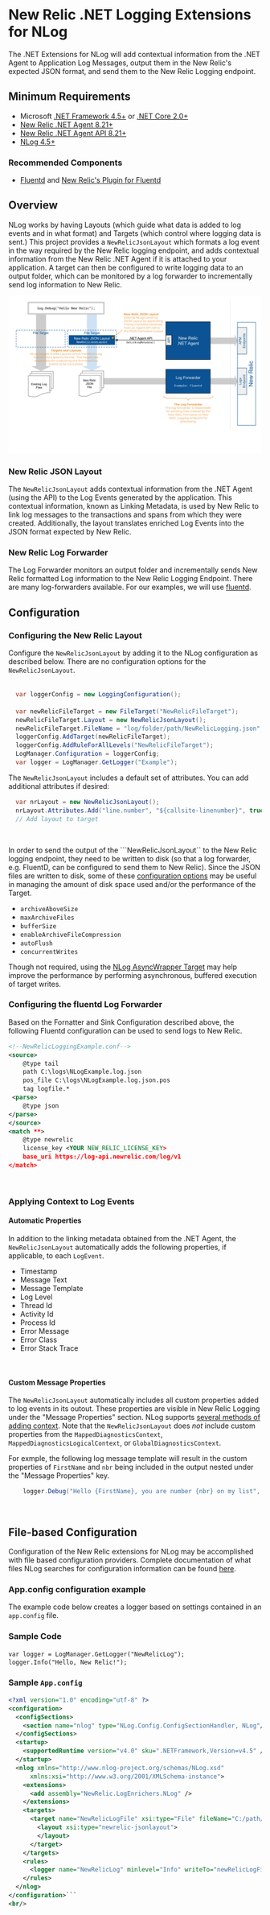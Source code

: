 ﻿# New Relic .NET Logging Extensions for NLog
The .NET Extensions for NLog will add contextual information from the .NET Agent to Application Log Messages, output them in the New Relic's expected JSON format, and send them to the New Relic Logging endpoint.


## Minimum Requirements

* Microsoft <a target="_blank" href="https://dotnet.microsoft.com/download/dotnet-framework">.NET Framework 4.5+</a> or  <a target="_blank" href="https://dotnet.microsoft.com/download/dotnet-core">.NET Core 2.0+</a>
* <a target="_blank" href="https://docs.newrelic.com/docs/release-notes/agent-release-notes/net-release-notes">New Relic .NET Agent 8.21+<a>
* <a target="_blank" href="https://docs.newrelic.com/docs/agents/net-agent/net-agent-api" target="_blank">New Relic .NET Agent API 8.21+</a>
* <a target="_blank" href="https://nlog-project.org/">NLog 4.5+</a>

### Recommended Components
* <a target="_blank" href="https://www.fluentd.org/download">Fluentd</a> and <a target="_blank" href="https://github.com/newrelic/newrelic-fluentd-output">New Relic's Plugin for Fluentd</a> 


## Overview
NLog works by having Layouts (which guide what data is added to log events and in what format) and Targets (which control where logging data is sent.)  This project provides a ```NewRelicJsonLayout``` which formats a log event in the way required by the New Relic logging endpoint, and adds contextual information from the New Relic .NET Agent if it is attached to your application.  A target can then be configured to write logging data to an output folder, which can be monitored by a log forwarder to incrementally send log information to New Relic.

![Architecture Diagram](ArchitectureDiagram.svg)

### New Relic JSON Layout
The ```NewRelicJsonLayout``` adds contextual information from the .NET Agent (using the API) to the Log Events generated by the application.  This contextual information, known as Linking Metadata, is used by New Relic to link log messages to the transactions and spans from which they were created.  Additionally, the layout translates enriched Log Events into the JSON format expected by New Relic.

### New Relic Log Forwarder
The Log Forwarder monitors an output folder and incrementally sends New Relic formatted Log information to the New Relic Logging Endpoint.  There are many log-forwarders available.  For our examples, we will use <a href="https://www.fluentd.org/" target="_blank">fluentd</a>.

## Configuration

### Configuring the New Relic Layout
Configure the ```NewRelicJsonLayout``` by adding it to the NLog configuration as described below.  There are no configuration options for the ```NewRelicJsonLayout```.
```csharp

  var loggerConfig = new LoggingConfiguration();
  
  var newRelicFileTarget = new FileTarget("NewRelicFileTarget");
  newRelicFileTarget.Layout = new NewRelicJsonLayout();
  newRelicFileTarget.FileName = "log/folder/path/NewRelicLogging.json";
  loggerConfig.AddTarget(newRelicFileTarget);
  loggerConfig.AddRuleForAllLevels("NewRelicFileTarget");
  LogManager.Configuration = loggerConfig;
  var logger = LogManager.GetLogger("Example");

```

The ```NewRelicJsonLayout``` includes a default set of attributes.  You can add additional attributes if desired:

```csharp
  var nrLayout = new NewRelicJsonLayout();
  nrLayout.Attributes.Add("line.number", "${callsite-linenumber}", true));
  // Add layout to target
```
<br/>

In order to send the output of the ```NewRelicJsonLayout`` to the New Relic logging endpoint, they need to be written to disk (so that a log forwarder, e.g. FluentD, can be configured to send them to New Relic).  Since the JSON files are written to disk, some of these <a href="https://github.com/nlog/NLog/wiki/File-target" target="_blank">configuration options</a> may be useful in managing the amount of disk space used and/or the performance of the Target.

* ```archiveAboveSize```
* ```maxArchiveFiles```
* ```bufferSize```
* ```enableArchiveFileCompression```
* ```autoFlush```
* ```concurrentWrites```

Though not required, using the <a href="https://github.com/nlog/NLog/wiki/AsyncWrapper-target" target="_blank">NLog AsyncWrapper Target</a> may help improve the performance by performing asynchronous, buffered execution of target writes.
<br/>

### Configuring the fluentd Log Forwarder
Based on the Fornatter and Sink Configuration described above, the following Fluentd configuration can be used to send logs to New Relic.


```xml
<!--NewRelicLoggingExample.conf-->
<source> 
    @type tail 
    path C:\logs\NLogExample.log.json
    pos_file C:\logs\NLogExample.log.json.pos 
    tag logfile.*
 <parse> 
    @type json 
</parse>
</source>
<match **> 
    @type newrelic 
    license_key <YOUR NEW_RELIC_LICENSE_KEY>
    base_uri https://log-api.newrelic.com/log/v1
</match>
```

<br/>

### Applying Context to Log Events

#### Automatic Properties
In addition to the linking metadata obtained from the .NET Agent, the ```NewRelicJsonLayout``` automatically adds the following properties, if applicable, to each ```LogEvent```.

* Timestamp
* Message Text
* Message Template
* Log Level
* Thread Id
* Activity Id
* Process Id
* Error Message
* Error Class
* Error Stack Trace
<br/>

#### Custom Message Properties
The ```NewRelicJsonLayout``` automatically includes all custom properties added to log events in its outout.  These properties are visible in New Relic Logging under the "Message Properties" section.  NLog supports <a href="https://github.com/NLog/NLog/wiki/Context" target="_blank">several methods of adding context</a>.  Note that the ```NewRelicJsonLayout``` does _not_ include custom properties from the ```MappedDiagnosticsContext```, ```MappedDiagnosticsLogicalContext```, or ```GlobalDiagnosticsContext```.

For exmple, the following log message template will result in the custom properties of ```FirstName``` and ```nbr``` being included in the output nested under the "Message Properties" key.

```csharp
    logger.Debug("Hello {FirstName}, you are number {nbr} on my list", "Bob", 32);
```
<br/>

## File-based Configuration
Configuration of the New Relic extensions for NLog may be accomplished with file based configuration providers.  Complete documentation of what files NLog searches for configuration information can be found <a href="https://github.com/nlog/nlog/wiki/Configuration-file#configuration-file-locations" target="_blank">here</a>.

### App.config configuration example
The example code below creates a logger based on settings contained in an `app.config` file.

### Sample Code
```CSharp
var logger = LogManager.GetLogger("NewRelicLog");
logger.Info("Hello, New Relic!");
```

### Sample ```App.config```
```XML
<?xml version="1.0" encoding="utf-8" ?>
<configuration>
  <configSections>
    <section name="nlog" type="NLog.Config.ConfigSectionHandler, NLog"/>
  </configSections>
  <startup>
    <supportedRuntime version="v4.0" sku=".NETFramework,Version=v4.5" />
  </startup>
  <nlog xmlns="http://www.nlog-project.org/schemas/NLog.xsd"
      xmlns:xsi="http://www.w3.org/2001/XMLSchema-instance">
    <extensions>
      <add assembly="NewRelic.LogEnrichers.NLog" />
    </extensions>
    <targets>
      <target name="NewRelicLogFile" xsi:type="File" fileName="C:/path/to/NewRelicLog.json">
        <layout xsi:type="newrelic-jsonlayout">
        </layout>
      </target>
    </targets>
    <rules>
      <logger name="NewRelicLog" minlevel="Info" writeTo="newRelicLogFile" />
    </rules>
  </nlog>
</configuration>```
<br/>
```
